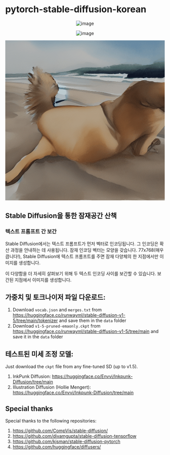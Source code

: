 # pytorch-stable-diffusion-korean

<p align="center"><img src="https://github.com/ugiugi0823/pytorch-stable-diffusion-korean/assets/106899647/9c2a95e2-6bbe-4001-bd67-1f997d5d8d15" alt="image"></p>



<div style="text-align:center">
  <img src="https://github.com/ugiugi0823/pytorch-stable-diffusion-korean/assets/106899647/9c2a95e2-6bbe-4001-bd67-1f997d5d8d15" alt="image">
</div>



![P1](./sd/data/P1.gif)

## Stable Diffusion을 통한 잠재공간 산책

### 텍스트 프롬프트 간 보간

Stable Diffusion에서는 텍스트 프롬프트가 먼저 벡터로 인코딩됩니다.
그 인코딩은 확산 과정을 안내하는 데 사용됩니다.
잠재 인코딩 벡터는 모양을 갖습니다.
77x768(매우 큽니다!), Stable Diffusion에 텍스트 프롬프트를 주면
잠재 다양체의 한 지점에서만 이미지를 생성합니다.

이 다양함을 더 자세히 살펴보기 위해 두 텍스트 인코딩 사이를 보간할 수 있습니다.
보간된 지점에서 이미지를 생성합니다.



## 가중치 및 토크나이저 파일 다운로드:

1. Download `vocab.json` and `merges.txt` from https://huggingface.co/runwayml/stable-diffusion-v1-5/tree/main/tokenizer and save them in the `data` folder
2. Download `v1-5-pruned-emaonly.ckpt` from https://huggingface.co/runwayml/stable-diffusion-v1-5/tree/main and save it in the `data` folder

## 테스트된 미세 조정 모델:

Just download the `ckpt` file from any fine-tuned SD (up to v1.5).

1. InkPunk Diffusion: https://huggingface.co/Envvi/Inkpunk-Diffusion/tree/main
2. Illustration Diffusion (Hollie Mengert): https://huggingface.co/Envvi/Inkpunk-Diffusion/tree/main

## Special thanks

Special thanks to the following repositories:

1. https://github.com/CompVis/stable-diffusion/
1. https://github.com/divamgupta/stable-diffusion-tensorflow
1. https://github.com/kjsman/stable-diffusion-pytorch
1. https://github.com/huggingface/diffusers/

